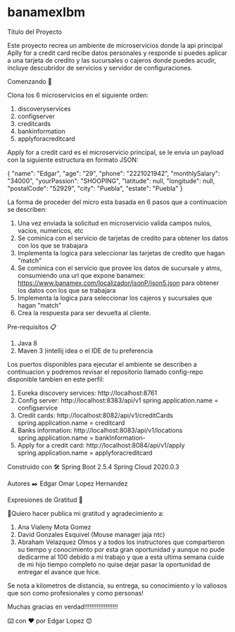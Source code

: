 # banamexIbm

Título del Proyecto

Este proyecto recrea un ambiente de microservicios donde la api principal Aplly for a credit card recibe datos personales y responde si puedes aplicar a una tarjeta de credito y las sucursales o cajeros donde puedes acudir, incluye descubridor de servicios y servidor de configuraciones.

Comenzando 🚀

Clona los 6 microservicios en el siguiente orden:

1) discoveryservices
2) configserver
3) creditcards
4) bankinformation
5) applyforacreditcard

Apply for a credit card es el microservicio principal, se le envia un payload con la siguiente estructura en formato JSON:

{
    "name": "Edgar",
    "age": "29",
    "phone": "2221021942",
    "monthlySalary": "34000",
    "yourPassion": "SHOOPING",
    "latitude": null,
    "longitude": null,
    "postalCode": "52929",
    "city": "Puebla",
    "estate": "Puebla"
}

La forma de proceder del micro esta basada en 6 pasos que a continuacion se describen:

1) Una vez enviada la solicitud en microservicio valida campos nulos, vacios, numericos, etc 
2) Se cominica con el servicio de tarjetas de credito para obtener los datos con los que se trabajara
3) Implementa la logica para seleccionar las tarjetas de credito que hagan "match"
4) Se cominica con el servicio que provee los datos de sucursale y atms, consumiendo una url que expone banamex: https://www.banamex.com/localizador/jsonP/json5.json para obtener los datos con los que se trabajara
5) Implementa la logica para seleccionar los cajeros y sucursales que hagan "match"
6) Crea la respuesta para ser devuelta al cliente.



Pre-requisitos 📋

1) Java 8
2) Maven
3 )intellij idea o el IDE de tu preferencia


Los puertos disponibles para ejecutar el ambiente se describen a continuacion y podremos revisar el repositorio llamado config-repo disponible tambien en este perfil:

1) Eureka discovery services: http://localhost:8761
2) Config server: http://localhost:8383/api/v1                   spring.application.name = configservice
3) Credit cards: http://localhost:8082/api/v1/creditCards        spring.application.name = creditcard
4) Banks information: http://localhost:8083/api/v1/locations     spring.application.name = bankInformation-
5) Apply for a credit card: http://localhost:8084/api/v1/apply   spring.application.name = applyforacreditcard


Construido con 🛠️
Spring Boot 2.5.4
Spring Cloud 2020.0.3

Autores ✒️
Edgar Omar Lopez Hernandez



Expresiones de Gratitud 🎁

📢Quiero hacer publica mi gratitud y agradecimiento a:

1) Ana Vialeny Mota Gomez
2) David Gonzales Esquivel (Mouse manager jaja ntc)
3) Abraham Velazquez Olmos
y a todos los instructores que compartieron su tiempo y conocimiento por esta gran oportunidad y aunque no pude dedicarme al 100 debido a mi trabajo y que a esta ultima semana cuide de mi hijo tiempo completo no quise dejar pasar la oportunidad de entregar el avance que hice.

Se nota a kilometros de distancia, su entrega, su conocimiento y lo valiosos que son como profesionales y como personas!

Muchas gracias en verdad!!!!!!!!!!!!!!!!!!!

⌨️ con ❤️ por Edgar Lopez 😊
